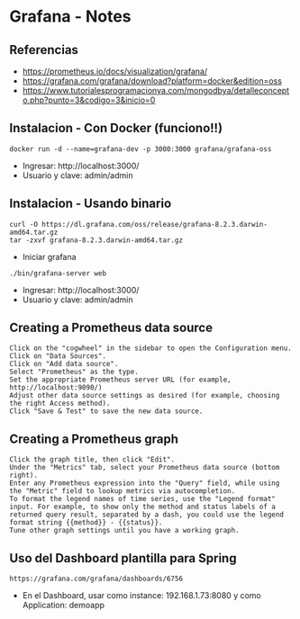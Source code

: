 # Grafana - Notes

## Referencias
* https://prometheus.io/docs/visualization/grafana/
* https://grafana.com/grafana/download?platform=docker&edition=oss
* https://www.tutorialesprogramacionya.com/mongodbya/detalleconcepto.php?punto=3&codigo=3&inicio=0

## Instalacion - Con Docker (funciono!!)
```
docker run -d --name=grafana-dev -p 3000:3000 grafana/grafana-oss
```
* Ingresar: http://localhost:3000/
* Usuario y clave: admin/admin

## Instalacion - Usando binario
```
curl -O https://dl.grafana.com/oss/release/grafana-8.2.3.darwin-amd64.tar.gz
tar -zxvf grafana-8.2.3.darwin-amd64.tar.gz
```
* Iniciar grafana
```
./bin/grafana-server web
```
* Ingresar: http://localhost:3000/
* Usuario y clave: admin/admin

## Creating a Prometheus data source
```
Click on the "cogwheel" in the sidebar to open the Configuration menu.
Click on "Data Sources".
Click on "Add data source".
Select "Prometheus" as the type.
Set the appropriate Prometheus server URL (for example, http://localhost:9090/)
Adjust other data source settings as desired (for example, choosing the right Access method).
Click "Save & Test" to save the new data source.

```

## Creating a Prometheus graph
```
Click the graph title, then click "Edit".
Under the "Metrics" tab, select your Prometheus data source (bottom right).
Enter any Prometheus expression into the "Query" field, while using the "Metric" field to lookup metrics via autocompletion.
To format the legend names of time series, use the "Legend format" input. For example, to show only the method and status labels of a returned query result, separated by a dash, you could use the legend format string {{method}} - {{status}}.
Tune other graph settings until you have a working graph.

```


## Uso del Dashboard plantilla para Spring
```
https://grafana.com/grafana/dashboards/6756
```
* En el Dashboard, usar como instance: 192.168.1.73:8080 y como Application: demoapp

